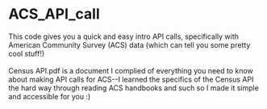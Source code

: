 # ACS_API_call
This code gives you a quick and easy intro API calls, specifically with American Community Survey (ACS) data (which can tell you some pretty cool stuff!)\
\
Census API.pdf is a document I complied of everything you need to know about making API calls for ACS--I learned the specifics of the Census API the hard way through reading ACS handbooks and such so I made it simple and accessible for you :) 
